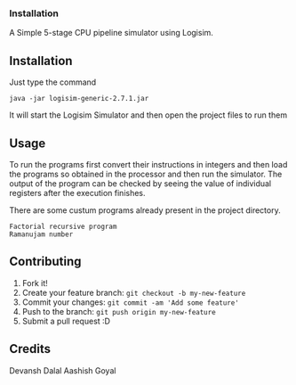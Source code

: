 ### Installation

A Simple 5-stage CPU pipeline simulator using Logisim. 

## Installation

Just type the command
```
java -jar logisim-generic-2.7.1.jar
```

It will start the Logisim Simulator and then open the project files to run them

## Usage

To run the programs first convert their instructions in integers and then load the programs so obtained in the processor and then run the simulator. The output of the program can be checked by seeing the value of individual registers after the execution finishes. 

There are some custum programs already present in the project directory.
```
Factorial recursive program
Ramanujam number
```

## Contributing

1. Fork it!
2. Create your feature branch: `git checkout -b my-new-feature`
3. Commit your changes: `git commit -am 'Add some feature'`
4. Push to the branch: `git push origin my-new-feature`
5. Submit a pull request :D

<!-- ## History

TODO: Write history -->



## Credits

Devansh Dalal
Aashish Goyal

<!-- ## License
TODO: Write license -->
